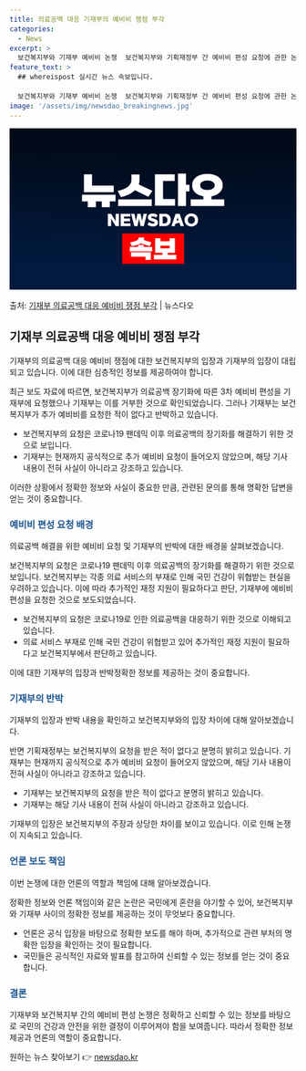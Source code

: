 ```yaml
---
title: 의료공백 대응 기재부의 예비비 쟁점 부각
categories:
  - News
excerpt: >
  보건복지부와 기재부 예비비 논쟁  보건복지부와 기획재정부 간 예비비 편성 요청에 관한 논쟁이 일고 있습니다.…
feature_text: >
  ## whereispost 실시간 뉴스 속보입니다.

  보건복지부와 기재부 예비비 논쟁  보건복지부와 기획재정부 간 예비비 편성 요청에 관한 논쟁이 일고 있습니다.…
image: '/assets/img/newsdao_breakingnews.jpg'
---
```


![뉴스다오 속보](/assets/img/newsdao_breakingnews.jpg)

<p>출처: <a href="https://newsdao.kr/4529" rel="dofollow">기재부 의료공백 대응 예비비 쟁점 부각</a> | 뉴스다오</p>

<h2 data-ke-size="size26">기재부 의료공백 대응 예비비 쟁점 부각</h2>
기재부의 의료공백 대응 예비비 쟁점에 대한 보건복지부의 입장과 기재부의 입장이 대립되고 있습니다. 이에 대한 심층적인 정보를 제공하여야 합니다.

<p data-ke-size="size16">최근 보도 자료에 따르면, 보건복지부가 의료공백 장기화에 따른 3차 예비비 편성을 기재부에 요청했으나 기재부는 이를 거부한 것으로 확인되었습니다. 그러나 기재부는 보건복지부가 추가 예비비를 요청한 적이 없다고 반박하고 있습니다.</p>

<ul>
  <li>보건복지부의 요청은 코로나19 팬데믹 이후 의료공백의 장기화를 해결하기 위한 것으로 보입니다.</li>
  <li>기재부는 현재까지 공식적으로 추가 예비비 요청이 들어오지 않았으며, 해당 기사 내용이 전혀 사실이 아니라고 강조하고 있습니다.</li>
</ul>

<p data-ke-size="size16">이러한 상황에서 정확한 정보와 사실이 중요한 만큼, 관련된 문의를 통해 명확한 답변을 얻는 것이 중요합니다.</p>

<h3><b><span style="color: #1a5490;">예비비 편성 요청 배경</span></b></h3>
의료공백 해결을 위한 예비비 요청 및 기재부의 반박에 대한 배경을 살펴보겠습니다.

<p data-ke-size="size16">보건복지부의 요청은 코로나19 팬데믹 이후 의료공백의 장기화를 해결하기 위한 것으로 보입니다. 보건복지부는 각종 의료 서비스의 부재로 인해 국민 건강이 위협받는 현실을 우려하고 있습니다. 이에 따라 추가적인 재정 지원이 필요하다고 판단, 기재부에 예비비 편성을 요청한 것으로 보도되었습니다.</p>

<ul>
  <li>보건복지부의 요청은 코로나19로 인한 의료공백을 대응하기 위한 것으로 이해되고 있습니다.</li>
  <li>의료 서비스 부재로 인해 국민 건강이 위협받고 있어 추가적인 재정 지원이 필요하다고 보건복지부에서 판단하고 있습니다.</li>
</ul>

<p data-ke-size="size16">이에 대한 기재부의 입장과 반박정확한 정보를 제공하는 것이 중요합니다.</p>

<h3><b><span style="color: #1a5490;">기재부의 반박</span></b></h3>
기재부의 입장과 반박 내용을 확인하고 보건복지부와의 입장 차이에 대해 알아보겠습니다.

<p data-ke-size="size16">반면 기획재정부는 보건복지부의 요청을 받은 적이 없다고 분명히 밝히고 있습니다. 기재부는 현재까지 공식적으로 추가 예비비 요청이 들어오지 않았으며, 해당 기사 내용이 전혀 사실이 아니라고 강조하고 있습니다.</p>

<ul>
  <li>기재부는 보건복지부의 요청을 받은 적이 없다고 분명히 밝히고 있습니다.</li>
  <li>기재부는 해당 기사 내용이 전혀 사실이 아니라고 강조하고 있습니다.</li>
</ul>

<p data-ke-size="size16">기재부의 입장은 보건복지부의 주장과 상당한 차이를 보이고 있습니다. 이로 인해 논쟁이 지속되고 있습니다.</p>

<h3><b><span style="color: #1a5490;">언론 보도 책임</span></b></h3>
이번 논쟁에 대한 언론의 역할과 책임에 대해 알아보겠습니다.

<p data-ke-size="size16">정확한 정보와 언론 책임이와 같은 논란은 국민에게 혼란을 야기할 수 있어, 보건복지부와 기재부 사이의 정확한 정보를 제공하는 것이 무엇보다 중요합니다.</p>

<ul>
  <li>언론은 공식 입장을 바탕으로 정확한 보도를 해야 하며, 추가적으로 관련 부처의 명확한 입장을 확인하는 것이 필요합니다.</li>
  <li>국민들은 공식적인 자료와 발표를 참고하여 신뢰할 수 있는 정보를 얻는 것이 중요합니다.</li>
</ul>

<h3><b><span style="color: #1a5490;">결론</span></b></h3>
기재부와 보건복지부 간의 예비비 편성 논쟁은 정확하고 신뢰할 수 있는 정보를 바탕으로 국민의 건강과 안전을 위한 결정이 이루어져야 함을 보여줍니다. 따라서 정확한 정보제공과 언론의 역할이 중요합니다. 

원하는 뉴스 찾아보기 👉 <a href="https://newsdao.kr" rel="dofollow">newsdao.kr</a>


